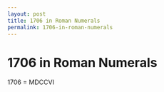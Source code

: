```yaml
---
layout: post
title: 1706 in Roman Numerals
permalink: 1706-in-roman-numerals
---
```


# 1706 in Roman Numerals

1706 = MDCCVI
